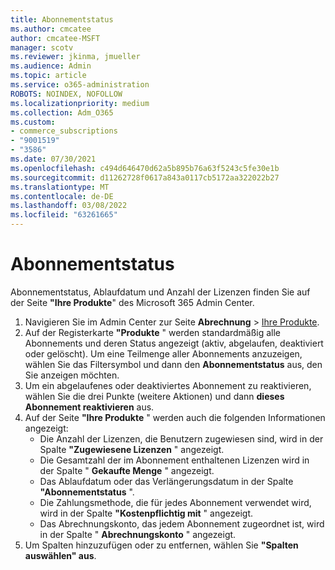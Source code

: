 ```yaml
---
title: Abonnementstatus
ms.author: cmcatee
author: cmcatee-MSFT
manager: scotv
ms.reviewer: jkinma, jmueller
ms.audience: Admin
ms.topic: article
ms.service: o365-administration
ROBOTS: NOINDEX, NOFOLLOW
ms.localizationpriority: medium
ms.collection: Adm_O365
ms.custom:
- commerce_subscriptions
- "9001519"
- "3586"
ms.date: 07/30/2021
ms.openlocfilehash: c494d646470d62a5b895b76a63f5243c5fe30e1b
ms.sourcegitcommit: d11262728f0617a843a0117cb5172aa322022b27
ms.translationtype: MT
ms.contentlocale: de-DE
ms.lasthandoff: 03/08/2022
ms.locfileid: "63261665"
---
```

# <a name="subscription-status"></a>Abonnementstatus

Abonnementstatus, Ablaufdatum und Anzahl der Lizenzen finden Sie auf der Seite **"Ihre Produkte**" des Microsoft 365 Admin Center.

1. Navigieren Sie im Admin Center zur Seite **Abrechnung** > [Ihre Produkte](https://go.microsoft.com/fwlink/p/?linkid=842054).
2. Auf der Registerkarte **"Produkte** " werden standardmäßig alle Abonnements und deren Status angezeigt (aktiv, abgelaufen, deaktiviert oder gelöscht). Um eine Teilmenge aller Abonnements anzuzeigen, wählen Sie das Filtersymbol und dann den **Abonnementstatus** aus, den Sie anzeigen möchten.
3. Um ein abgelaufenes oder deaktiviertes Abonnement zu reaktivieren, wählen Sie die drei Punkte (weitere Aktionen) und dann **dieses Abonnement reaktivieren** aus.
4. Auf der Seite **"Ihre Produkte** " werden auch die folgenden Informationen angezeigt:
    - Die Anzahl der Lizenzen, die Benutzern zugewiesen sind, wird in der Spalte **"Zugewiesene Lizenzen** " angezeigt.
    - Die Gesamtzahl der im Abonnement enthaltenen Lizenzen wird in der Spalte " **Gekaufte Menge** " angezeigt.
    - Das Ablaufdatum oder das Verlängerungsdatum in der Spalte **"Abonnementstatus** ".
    - Die Zahlungsmethode, die für jedes Abonnement verwendet wird, wird in der Spalte **"Kostenpflichtig mit** " angezeigt.
    - Das Abrechnungskonto, das jedem Abonnement zugeordnet ist, wird in der Spalte " **Abrechnungskonto** " angezeigt.
5. Um Spalten hinzuzufügen oder zu entfernen, wählen Sie **"Spalten auswählen" aus**.